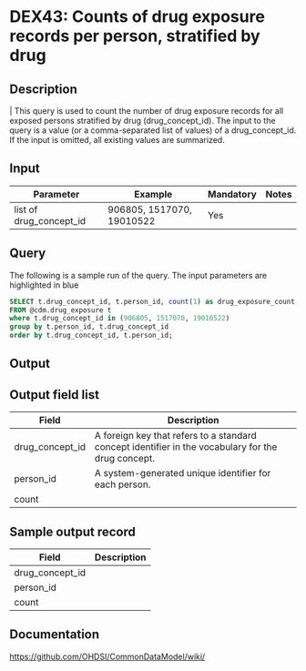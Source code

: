 <!---
Group:drug exposure
Name:DEX43 Counts of drug exposure records per person, stratified by drug
Author:Patrick Ryan
CDM Version: 5.0
-->

# DEX43: Counts of drug exposure records per person, stratified by drug

## Description
| This query is used to count the number of drug exposure records for all exposed persons stratified by drug (drug_concept_id). The input to the query is a value (or a comma-separated list of values) of a drug_concept_id. If the input is omitted, all existing values are summarized.

## Input

|  Parameter |  Example |  Mandatory |  Notes |
| --- | --- | --- | --- |
| list of drug_concept_id | 906805, 1517070, 19010522 | Yes |  

## Query
The following is a sample run of the query. The input parameters are highlighted in  blue

```sql
SELECT t.drug_concept_id, t.person_id, count(1) as drug_exposure_count
FROM @cdm.drug_exposure t 
where t.drug_concept_id in (906805, 1517070, 19010522)
group by t.person_id, t.drug_concept_id
order by t.drug_concept_id, t.person_id;
```

## Output

## Output field list

|  Field |  Description |
| --- | --- |
| drug_concept_id | A foreign key that refers to a standard concept identifier in the vocabulary for the drug concept. |
| person_id | A system-generated unique identifier for each person. |
| count |   |


## Sample output record

|  Field |  Description |
| --- | --- |
| drug_concept_id |   |
| person_id |   |
| count |   |



## Documentation
https://github.com/OHDSI/CommonDataModel/wiki/
